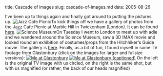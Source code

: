 title: Cascade of images
slug: cascade-of-images.md
date: 2005-08-26


I've been up to things again and finally got around to putting the pictures up.
![Jazz Cafe Picnic](http://gallery.tenshu.net/albums/2005_08_14-Jazz_Cafe_Picnic/thumb_dsc00120.jpg)To kick things off we have a gallery of photos from the Jazz Cafe Picnic at Marble Hill in Twickenham (London). It can be found [here](http://gallery.tenshu.net/thumbnails.php?album=32).
![Science Museum](http://gallery.tenshu.net/albums/2005_08_24-Science_museum/thumb_img_0137.jpg)On Tuesday I went to London to meet up with adie and we wandered around the Science Museum, saw a 3D IMAX movie and looked round an exhibition of costumes/props from the Hitchhiker's Guide movie. The gallery is [here](http://gallery.tenshu.net/thumbnails.php?album=31).
Finally, as a bit of fun, I found myself in some TV footage from Glastonbury (click on the images for larger and fullsize versions):
[![Me at Glastonbury](http://gallery.tenshu.net/albums/userpics/10001/thumb_glasto2005-royksopp.jpg)](http://gallery.tenshu.net/displayimage.php?album=4&pos=4) [![Me at Glastonbury (captioned)](http://gallery.tenshu.net/albums/userpics/10001/thumb_glasto2005-royksopp-named.jpg)](http://gallery.tenshu.net/displayimage.php?album=4&pos=3)
On the left is the original TV image with us circled, on the right is the same shot, but with us magnified (or rather, the back of our heads magnified)